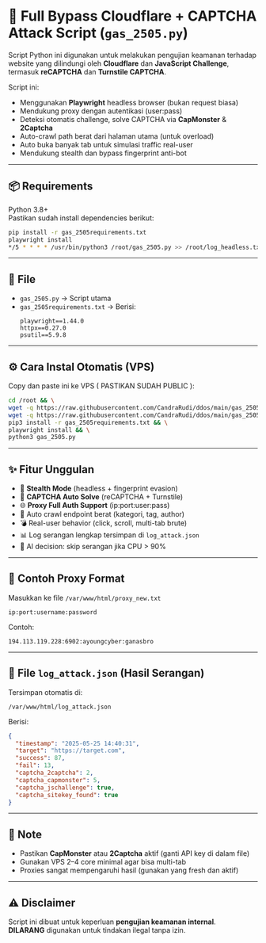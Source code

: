 # 🚀 Full Bypass Cloudflare + CAPTCHA Attack Script (`gas_2505.py`)

Script Python ini digunakan untuk melakukan pengujian keamanan terhadap website yang dilindungi oleh **Cloudflare** dan **JavaScript Challenge**, termasuk **reCAPTCHA** dan **Turnstile CAPTCHA**.

Script ini:
- Menggunakan **Playwright** headless browser (bukan request biasa)
- Mendukung proxy dengan autentikasi (user:pass)
- Deteksi otomatis challenge, solve CAPTCHA via **CapMonster** & **2Captcha**
- Auto-crawl path berat dari halaman utama (untuk overload)
- Auto buka banyak tab untuk simulasi traffic real-user
- Mendukung stealth dan bypass fingerprint anti-bot

---

## 📦 Requirements

Python 3.8+  
Pastikan sudah install dependencies berikut:

```bash
pip install -r gas_2505requirements.txt
playwright install
*/5 * * * * /usr/bin/python3 /root/gas_2505.py >> /root/log_headless.txt 2>&1
```

---

## 📁 File

- `gas_2505.py` → Script utama
- `gas_2505requirements.txt` → Berisi:
  ```
  playwright==1.44.0
  httpx==0.27.0
  psutil==5.9.8
  ```

---

## ⚙️ Cara Instal Otomatis (VPS)

Copy dan paste ini ke VPS ( PASTIKAN SUDAH PUBLIC ):

```bash
cd /root && \
wget -q https://raw.githubusercontent.com/CandraRudi/ddos/main/gas_2505.py && \
wget -q https://raw.githubusercontent.com/CandraRudi/ddos/main/gas_2505requirements.txt && \
pip3 install -r gas_2505requirements.txt && \
playwright install && \
python3 gas_2505.py
```

---

## ✨ Fitur Unggulan

- 🔐 **Stealth Mode** (headless + fingerprint evasion)
- 🤖 **CAPTCHA Auto Solve** (reCAPTCHA + Turnstile)
- 🌐 **Proxy Full Auth Support** (ip:port:user:pass)
- 🔎 Auto crawl endpoint berat (kategori, tag, author)
- 💣 Real-user behavior (click, scroll, multi-tab brute)
- 📊 Log serangan lengkap tersimpan di `log_attack.json`
- 🧠 AI decision: skip serangan jika CPU > 90%

---

## 📝 Contoh Proxy Format

Masukkan ke file `/var/www/html/proxy_new.txt`

```
ip:port:username:password
```

Contoh:

```
194.113.119.228:6902:ayoungcyber:ganasbro
```

---

## 📂 File `log_attack.json` (Hasil Serangan)

Tersimpan otomatis di:
```
/var/www/html/log_attack.json
```

Berisi:
```json
{
  "timestamp": "2025-05-25 14:40:31",
  "target": "https://target.com",
  "success": 87,
  "fail": 13,
  "captcha_2captcha": 2,
  "captcha_capmonster": 5,
  "captcha_jschallenge": true,
  "captcha_sitekey_found": true
}
```

---

## 🧩 Note

- Pastikan **CapMonster** atau **2Captcha** aktif (ganti API key di dalam file)
- Gunakan VPS 2–4 core minimal agar bisa multi-tab
- Proxies sangat mempengaruhi hasil (gunakan yang fresh dan aktif)

---

## ⚠️ Disclaimer

Script ini dibuat untuk keperluan **pengujian keamanan internal**.  
**DILARANG** digunakan untuk tindakan ilegal tanpa izin.
